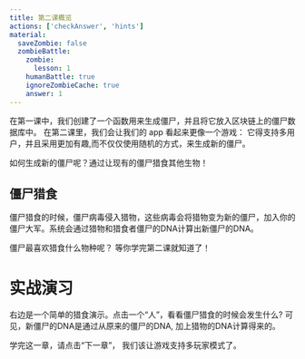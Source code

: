 ```yaml
---
title: 第二课概览
actions: ['checkAnswer', 'hints']
material:
  saveZombie: false
  zombieBattle:
    zombie:
      lesson: 1
    humanBattle: true
    ignoreZombieCache: true
    answer: 1
---
```


在第一课中，我们创建了一个函数用来生成僵尸，并且将它放入区块链上的僵尸数据库中。
在第二课里，我们会让我们的 app 看起来更像一个游戏： 它得支持多用户，并且采用更加有趣,而不仅仅使用随机的方式，来生成新的僵尸。

如何生成新的僵尸呢？通过让现有的僵尸猎食其他生物！

## 僵尸猎食

僵尸猎食的时候，僵尸病毒侵入猎物，这些病毒会将猎物变为新的僵尸，加入你的僵尸大军。系统会通过猎物和猎食者僵尸的DNA计算出新僵尸的DNA。

僵尸最喜欢猎食什么物种呢？
等你学完第二课就知道了！

# 实战演习

右边是一个简单的猎食演示。点击一个“人”，看看僵尸猎食的时候会发生什么?
可见，新僵尸的DNA是通过从原来的僵尸的DNA, 加上猎物的DNA计算得来的。

学完这一章，请点击“下一章”， 我们该让游戏支持多玩家模式了。
